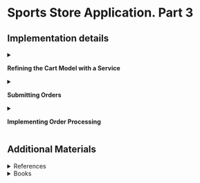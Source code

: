 #  Sports Store Application. Part 3

## Implementation details

<details>
<summary>

**Refining the Cart Model with a Service**
</summary>

- Go to the cloned repository of the previous step `Sport Store Application. Part 2`. 

- Switch to the `sports-store-application-3` branch and do a fast-forward merge according to changes from the `main` branch.

```
$ git checkout sports-store-application-3

$ git merge main --ff

```
- Continue your work in Visual Studio or other IDE.

- Build project, run application and request http://localhost:5000/. All functionalities implemented in the previous step should work.

- To can override the members of the `Cart` class apply the `virtual` keyword to the `AddItem`, `RemoveLine`, `Clear` methods of the `Cart` class

```
namespace SportsStore.Models
{
    public class Cart
    {
        . . .

        public virtual void AddItem(Product product, int quantity)
        {
            . . .
        }

        public virtual void RemoveLine(Product product)
        {
            . . .
        }

        public virtual void Clear()
        {
            . . .
        }
    }
}
```

- Add a `SessionCart` class (in `SessionCart.cs` file in the `Models` folder)

```
using Newtonsoft.Json;
using SportsStore.Infrastructure;

namespace SportsStore.Models
{
    public class SessionCart : Cart
    {
        public static Cart GetCart(IServiceProvider services)
        {
            ISession? session = services.GetRequiredService<IHttpContextAccessor>().HttpContext?.Session;
            SessionCart cart = session?.GetJson<SessionCart>("Cart") ?? new SessionCart();
            cart.Session = session;
            return cart;
        }

        [JsonIgnore]
        public ISession? Session { get; set; }

        public override void AddItem(Product product, int quantity)
        {
            base.AddItem(product, quantity);
            Session?.SetJson("Cart", this);
        }

        public override void RemoveLine(Product product)
        {
            base.RemoveLine(product);
            Session?.SetJson("Cart", this);
        }

        public override void Clear()
        {
            base.Clear();
            Session?.Remove("Cart");
        }
    }
}        
```
-  Register a service for the `Cart` class in `the Progrem.cs` file

```
using Microsoft.EntityFrameworkCore;
using SportsStore.Models;

var builder = WebApplication.CreateBuilder(args);    
. . .

builder.Services.AddSession();
builder.Services.AddScoped<Cart>(SessionCart.GetCart);
builder.Services.AddSingleton<IHttpContextAccessor, HttpContextAccessor>();
. . .
        
```     
- Simplify the `CartController` class where `Cart` objects are used

```
using Microsoft.AspNetCore.Mvc;
using SportsStore.Infrastructure;
using SportsStore.Models;
using SportsStore.Models.Repository;
using SportsStore.Models.ViewModels;

namespace SportsStore.Controllers
{
    public class CartController : Controller
    {
        private IStoreRepository repository;

        public CartController(IStoreRepository repository, Cart cart)
        {
            this.repository = repository;
            this.Cart = cart;
        }

        public Cart Cart { get; set; }

        [HttpGet]
        public IActionResult Index(string returnUrl)
        {
            return View(new CartViewModel
            {
                ReturnUrl = returnUrl ?? "/",
                Cart = this.Cart
            });
        }

        [HttpPost]
        public IActionResult Index(long productId, string returnUrl)
        {
            Product? product = repository.Products.FirstOrDefault(p => p.ProductId == productId);

            if (product != null)
            {
                this.Cart.AddItem(product, 1);
                return View(new CartViewModel 
                {
                    Cart = this.Cart, 
                    ReturnUrl = returnUrl 
                });
            }

            return RedirectToAction("Index", "Home");
        }
    }
}

- Restart ASP.NET Core and request http://localhost:5000/

![](Images/3.1.png)

</details>

<details>
<summary>

**Completing the Cart Functionality**
</summary>

- To remove items from the cart add to the `Index.cshtml` file from `SportsStore/Views/Cart` folder a `Remove` button  that will submit an HTTP POST request

```
. . .
@foreach (var line in Model.Cart.Lines)
{
    <tr>
        . . .
        <td class="text-right">
            @((line.Quantity * line.Product.Price).ToString("c"))
        </td>
        <td class="text-center">
            <form method="post" asp-action="Remove" asp-controller="Cart">
                <input type="hidden" name="ProductID" value="@line.Product.ProductId"/>
                <input type="hidden" name="returnUrl" value="@Model?.ReturnUrl"/>
                <button type="submit" class="btn btn-sm btn-danger">
                    Remove
                </button>
            </form>
        </td>
    </tr>
}
. . .
```

- Add a `Remove` method to the `CartController` class

```
[HttpPost]
[Route("Cart/Remove")]
public IActionResult Remove(long productId, string returnUrl)
{
    Cart.RemoveLine(Cart.Lines.First(cl => cl.Product.ProductId == productId).Product)
    return View("Index", new CartViewModel
    {
        Cart = Cart,
        ReturnUrl = returnUrl ?? "/"
    });
}
```
    ```
-To improve the URLs add new `shoppingCart`, `checkout`, `remove` routes in the `Program` file

```
. . .

app.MapControllerRoute(
    "categoryPage",
    "Products/{category}/Page{productPage:int}",
    new { Controller = "Home", action = "Index" });

app.MapControllerRoute(
    "shoppingCart",
    "Cart",
    new { Controller = "Cart", action = "Index" });

app.MapControllerRoute(
    "pagination",
    "Products/Page{productPage:int}",
    new { Controller = "Home", action = "Index", productPage = 1 });

app.MapControllerRoute(
    "default",
    "/",
    new { Controller = "Home", action = "Index" });

app.MapControllerRoute(
    "remove",
    "Remove",
    new { Controller = "Cart", action = "Remove" });
. . .
```
- Restart ASP.NET Core and request http://localhost:5000/Cart

![](Images/3.2.png)

- Add a widget that summarizes the contents of the cart and that can be clicked to display the cart contents throughout the application. Use the `Font Awesome` package, which is an excellent set of open source icons that are integrated into applications as fonts, where each character in the font is a different image (see http://fortawesome.github.io/Font-Awesome). To install the [client-side](https://docs.microsoft.com/en-us/aspnet/core/client-side/libman/libman-cli?view=aspnetcore-3.1) package, use a PowerShell command prompt to run the command (or [Visual Studio possibilities](https://docs.microsoft.com/en-us/aspnet/core/client-side/libman/libman-vs?view=aspnetcore-6.0))

```
libman install font-awesome@5.15.4 -d wwwroot/lib/font-awesome

```

The `libman.json` file looks like this (always check for up-to-date versions of the libraries you use)

```
{
  "version": "1.0",
  "defaultProvider": "cdnjs",
  "libraries": [
    {
      "library": "bootstrap@5.2.0",
      "destination": "wwwroot/lib/bootstrap"
    },
    {
      "provider": "cdnjs",
      "library": "font-awesome@6.1.2",
      "destination": "wwwroot/lib/font-awesome/"
    }
  ]
}
```

- Add a `CartSummaryViewComponent` class (the `Components` folder)

```
namespace SportsStore.Components
{
    public class CartSummaryViewComponent : ViewComponent
    {
        private Cart cart;

        public CartSummaryViewComponent(Cart cart)
        {
            this.cart = cart;
        }

        public IViewComponentResult Invoke()
        {
            return View(cart);
        }
    }
}
```

- Created the `Views/Shared/Components/CartSummary` folder and add to it a View Component named `Default.cshtml` with the content

```
@model Cart

<div class="">
    @if (Model.Lines.Any())
    {
        <small class="navbar-text">
            <b>Your cart:</b>
            @Model?.Lines.Sum(x => x.Quantity) item(s)
            @Model?.ComputeTotalValue().ToString("c")
        </small>
    }
    <a asp-route="shoppingCart"
       asp-route-returnurl="@ViewContext.HttpContext.Request.PathAndQuery()">
        <i class="fa fa-shopping-cart"></i>
    </a>
</div>
```

- To display a button with the Font Awesome cart icon and, if there are items in the cart, provides a snapshot that details the number of items and their total value, adding the `Cart Summary` in the `_Layout.cshtml` file (the Views/Shared folder)

```
<!DOCTYPE html>
<html>
<head>
    <meta name="viewport" content="width=device-width" />
    <title>SportsStore</title>
    <link href="/lib/bootstrap/css/bootstrap.min.css" rel="stylesheet" />
    <link href="/lib/font-awesome/css/all.min.css" rel="stylesheet" />
</head>
<body>
    <div class="bg-primary text-white p-2">
        <div class="container-fluid">
            <div class="row">
                <div class="col navbar-brand">SPORTS STORE</div>
                <div class="col-6 navbar-text text-end">
                    <vc:cart-summary />
                </div>
            </div>
        </div>
    </div>
    <div class="row m-1 p-1">
        <div id="categories" class="col-3">
            <vc:navigation-menu />
        </div>
        <div class="col-9">
            @RenderBody()
        </div>
    </div>
</body>
</html>
```

- Restart ASP.NET Core and request http://localhost:5000/Page2. 

Add `Human Chess Board`.

![](Images/3.3.png)

Than click `Continue shopping button`.

![](Images/3.4.png)

The widget that summarizes the contents of the cart looks like this

![](Images/3.5.png)

If you press the cart icon, you will see summarizes the contents of the cart in details

![](Images/3.6.png)

</details>

<details>
<summary>

**Submitting Orders**

</summary>

- To represent the shipping details for a customer add a `Order` class (the `Models` folder)

```
using System.ComponentModel.DataAnnotations;
using Microsoft.AspNetCore.Mvc.ModelBinding;

namespace SportsStore.Models
{
    public class Order
    {
        [BindNever]
        public int OrderId { get; set; }

        [BindNever]
        public ICollection<CartLine> Lines { get; set; } = new List<CartLine>();

        [Required(ErrorMessage = "Please enter a name")]
        public string? Name { get; set; }

        [Required(ErrorMessage = "Please enter the first address line")]
        public string? Line1 { get; set; }

        public string? Line2 { get; set; }

        public string? Line3 { get; set; }

        [Required(ErrorMessage = "Please enter a city name")]
        public string? City { get; set; }

        [Required(ErrorMessage = "Please enter a state name")]
        public string? State { get; set; }

        public string? Zip { get; set; }

        [Required(ErrorMessage = "Please enter a country name")]
        public string? Country { get; set; }

        public bool GiftWrap { get; set; }
    }
}
```

-  Add a `Checkout` button to the cart view (in the `Index.cshtml` file in the `SportsStore/Views/Cart` folder)

```
. . .
<div class="text-center">
    <a class="btn btn-primary" href="@Model.ReturnUrl">Continue shopping</a>
    <a class="btn btn-primary" asp-action="Checkout" asp-controller="Order">
        Checkout
    </a>
</div>
. . .

```

- Add a class `OrderController` (the `Controllers` folder) with a `Checkout` action method

```
public class OrderController : Controller 
{
    public ViewResult Checkout() => View(new Order());
}
```

- Create the `Views/Order` folder and added to it a Razor View called `Checkout.cshtml`

```   
@model Order

<h2>Check out now</h2>
<p>Please enter your details, and we'll ship your goods right away!</p>
<form asp-action="Checkout" method="post">
    <h3>Ship to</h3>
    <div class="form-group">
        <label>Name:</label><input asp-for="Name" class="form-control" />
    </div>
    <h3>Address</h3>
    <div class="form-group">
        <label>Line 1:</label><input asp-for="Line1" class="form-control" />
    </div>
    <div class="form-group">
        <label>Line 2:</label><input asp-for="Line2" class="form-control" />
    </div>
    <div class="form-group">
        <label>Line 3:</label><input asp-for="Line3" class="form-control" />
    </div>
    <div class="form-group">
        <label>City:</label><input asp-for="City" class="form-control" />
    </div>
    <div class="form-group">
        <label>State:</label><input asp-for="State" class="form-control" />
    </div>
    <div class="form-group">
        <label>Zip:</label><input asp-for="Zip" class="form-control" />
    </div>
    <div class="form-group">
        <label>Country:</label><input asp-for="Country" class="form-control" />
    </div>
    <h3>Options</h3>
    <div class="checkbox">
        <label>
            <input asp-for="GiftWrap" /> Gift wrap these items
        </label>
    </div>
    <div class="text-center">
        <input class="btn btn-primary" type="submit" value="Complete Order" />
    </div>
</form>
```

- Add `checkout` route in the `Program.cs` file

```
app.MapControllerRoute(
    "checkout",
    "Checkout",
    new { Controller = "Order", action = "Checkout" });
```
        
- Restart ASP.NET Core and request http://localhost:5000/Checkout 

![](Images/3.7.png)

</details>

<details>
<summary>

**Implementing Order Processing**

</summary>

- Add a new `Orders` property to the `StoreDbContext` database context class (the `SportsStore/Models` folder)

```
namespace SportsStore.Models
{
    public class StoreDbContext : DbContext
    {
        public StoreDbContext(DbContextOptions<StoreDbContext> options)
            : base(options) { }

        public DbSet<Product> Products => this.Set<Product>();

        public DbSet<Order> Orders => Set<Order>();
    }
}
```

-  To create the migration, use a PowerShell command prompt to run the command

```
dotnet ef migrations add Orders

dotnet ef database update

```

- Follow the same pattern that was used for the `Product` repository for providing access to `Order` objects. Add the `IOrderRepository` interface (the `Models` folder)

```
namespace SportsStore.Models.Repository
{
    public interface IOrderRepository
    {
        IQueryable<Order> Orders { get; }

        void SaveOrder(Order order);
    }
}
```

- To implement the order repository interface,  add a `EFOrderRepository` class (the `Models` folder)

```
using Microsoft.EntityFrameworkCore;

namespace SportsStore.Models.Repository
{
    public class EFOrderRepository : IOrderRepository
    {
        private StoreDbContext context;

        public EFOrderRepository(StoreDbContext context)
        {
            this.context = context;
        }

        public IQueryable<Order> Orders => context.Orders
            .Include(o => o.Lines)
            .ThenInclude(l => l.Product);

        public void SaveOrder(Order order)
        {
            context.AttachRange(order.Lines.Select(l => l.Product));

            if (order.OrderId == 0)
            {
                context.Orders.Add(order);
            }

            context.SaveChanges();
        }
    }
}
```
This class implements the IOrderRepository interface using Entity Framework Core, allowing the set of Order objects that have been stored to be retrieved and allowing for orders to be created or changed.

- Register the `Order Repository Service` in the `Program.cs` file 

```
. . .
builder.Services.AddScoped<IStoreRepository, EFStoreRepository>();
builder.Services.AddScoped<IOrderRepository, EFOrderRepository>();
builder.Services.AddDistributedMemoryCache();
builder.Services.AddSession();
. . .
```   
- To complete the `OrderController` class modify the constructor so that it receives the services it requires to process an order and add an action method that will handle the HTTP form POST request when the user clicks the Complete Order button 

```
using Microsoft.AspNetCore.Mvc;
using SportsStore.Models;
using SportsStore.Models.Repository;

namespace SportsStore.Controllers
{
    public class OrderController : Controller
    {
        private IOrderRepository orderRepository;

        private Cart cart;

        public OrderController(IOrderRepository orderRepository, Cart cart)
        {
            this.orderRepository = orderRepository;
            this.cart = cart;
        }

        public ViewResult Checkout() => View(new Order());

        [HttpPost]
        public IActionResult Checkout(Order order)
        {
            if (!cart.Lines.Any())
            {
                ModelState.AddModelError("", "Sorry, your cart is empty!");
            }

            if (ModelState.IsValid)
            {
                order.Lines = cart.Lines.ToArray();
                orderRepository.SaveOrder(order);
                cart.Clear();
                return View("Completed", order.OrderId);
            }
            
            return View();
        }
    }
}

```
- Add a Validation Summary to the Checkout.cshtml File in the SportsStore/Views/Order Folder

```
<h2>Check out now</h2>
<p>Please enter your details, and we'll ship your goods right away!</p>
<div asp-validation-summary="All" class="text-danger"></div>
<form asp-action="Checkout" method="post">
. . .
```
- Restart ASP.NET Core and request http://localhost:5000/Order/Checkout 

![](Images/3.8.png)

- To complete the checkout process, create a `Completed.cshtml` View that displays a thank-you message with a summary of the orders

```
@model int

@{
    this.Layout = "_CartLayout";
}

<div class="text-center">
    <h2>Thanks!</h2>
    <p>Thanks for placing order #@Model.</p>
    <p>We'll ship your goods as soon as possible.</p>
    <a class="btn btn-primary" asp-controller="Home" asp-action="Index">Return to Store</a>
</div>
```
- Restart ASP.NET Core and request http://localhost:5000/Order/Checkout 

![](Images/3.9.png)

- Commit changes.

```
$ dotnet build
$ git status
$ git add *.cs *.proj *.cshtml *.json
$ git diff --staged
$ git commit -m "Completing cart functionality."
```

- Push the local branch to the remote branch.

```
$ git push --set-upstream origin sports-store-application-3

```
- Switch to the `main` branch and do a merge according to changes from the `sports-store-application-3` branch.

```
$ git checkout main

$ git merge sports-store-application-3
```
- Push the changes from the local `main` branch to the remote branch.

```
$ git push

```
- Go to the `Sports Store Application. Step 4`. (branch `sports-store-application-4`).


</details>

## Additional Materials

<details><summary>References
</summary> 

1. [Minimal APIs overview](https://docs.microsoft.com/en-us/aspnet/core/fundamentals/minimal-apis?view=aspnetcore-6.0)
1. [Get started with ASP.NET Core MVC](https://docs.microsoft.com/en-us/aspnet/core/tutorials/first-mvc-app/start-mvc?view=aspnetcore-6.0&tabs=visual-studio)
1. [Controllers](https://jakeydocs.readthedocs.io/en/latest/mvc/controllers/index.html)
1. [Views](https://jakeydocs.readthedocs.io/en/latest/mvc/views/index.html)
1. [Models](https://jakeydocs.readthedocs.io/en/latest/mvc/models/index.html)
1. [ASP.NET Core MVC with EF Core - tutorial series](https://docs.microsoft.com/en-us/aspnet/core/data/ef-mvc/?view=aspnetcore-6.0)
1. [Persist and retrieve relational data with Entity Framework Core](https://docs.microsoft.com/en-us/learn/modules/persist-data-ef-core/?view=aspnetcore-6.0)

</details>

<details><summary>Books
</summary> 

1. [Pro ASP.NET Core 6. Develop Cloud-Ready Web Applications Using MVC, Blazor, and Razor Pages 9th ed. Edition by Adam Freeman](https://www.amazon.com/Pro-ASP-NET-Core-Cloud-Ready-Applications/dp/1484279565/). Part 1. Chapeter 9. SportsStore: Completing the Cart.
1. [Pro ASP.NET Core 6. Develop Cloud-Ready Web Applications Using MVC, Blazor, and Razor Pages 9th ed. Edition by Adam Freeman](https://www.amazon.com/Pro-ASP-NET-Core-Cloud-Ready-Applications/dp/1484279565/). Part 2. Chapeter 13. Using URL Routing.
1. [Pro ASP.NET Core 6. Develop Cloud-Ready Web Applications Using MVC, Blazor, and Razor Pages 9th ed. Edition by Adam Freeman](https://www.amazon.com/Pro-ASP-NET-Core-Cloud-Ready-Applications/dp/1484279565/). Part 2. Chapeter 14. Using Dependency Injection.
1. [Pro ASP.NET Core 6. Develop Cloud-Ready Web Applications Using MVC, Blazor, and Razor Pages 9th ed. Edition by Adam Freeman](https://www.amazon.com/Pro-ASP-NET-Core-Cloud-Ready-Applications/dp/1484279565/). Part 2. Chapeter 15. Using the Platform Features. Part 1.
1. [Pro ASP.NET Core 6. Develop Cloud-Ready Web Applications Using MVC, Blazor, and Razor Pages 9th ed. Edition by Adam Freeman](https://www.amazon.com/Pro-ASP-NET-Core-Cloud-Ready-Applications/dp/1484279565/). Part 2. Chapeter 16. Using the Platform Features. Part 2.
1. [Pro ASP.NET Core 6. Develop Cloud-Ready Web Applications Using MVC, Blazor, and Razor Pages 9th ed. Edition by Adam Freeman](https://www.amazon.com/Pro-ASP-NET-Core-Cloud-Ready-Applications/dp/1484279565/). Part 2. Chapeter 17. Working with Data.
1. [Pro ASP.NET Core 6. Develop Cloud-Ready Web Applications Using MVC, Blazor, and Razor Pages 9th ed. Edition by Adam Freeman](https://www.amazon.com/Pro-ASP-NET-Core-Cloud-Ready-Applications/dp/1484279565/). Part 3. Chapeter 21. Using Controllers with Views. Part 1.
1. [Pro ASP.NET Core 6. Develop Cloud-Ready Web Applications Using MVC, Blazor, and Razor Pages 9th ed. Edition by Adam Freeman](https://www.amazon.com/Pro-ASP-NET-Core-Cloud-Ready-Applications/dp/1484279565/). Part 3. Chapeter 22. Using Controllers with Views. Part 2.
1. [Pro ASP.NET Core 6. Develop Cloud-Ready Web Applications Using MVC, Blazor, and Razor Pages 9th ed. Edition by Adam Freeman](https://www.amazon.com/Pro-ASP-NET-Core-Cloud-Ready-Applications/dp/1484279565/). Part 3. Chapeter 24. Using View Components.
1. [Pro ASP.NET Core 6. Develop Cloud-Ready Web Applications Using MVC, Blazor, and Razor Pages 9th ed. Edition by Adam Freeman](https://www.amazon.com/Pro-ASP-NET-Core-Cloud-Ready-Applications/dp/1484279565/). Part 3. Chapeter 28. Using Model Binding.
1. [Pro ASP.NET Core 6. Develop Cloud-Ready Web Applications Using MVC, Blazor, and Razor Pages 9th ed. Edition by Adam Freeman](https://www.amazon.com/Pro-ASP-NET-Core-Cloud-Ready-Applications/dp/1484279565/). Part 3. Chapeter 29. Using Model Validation.

</details>
